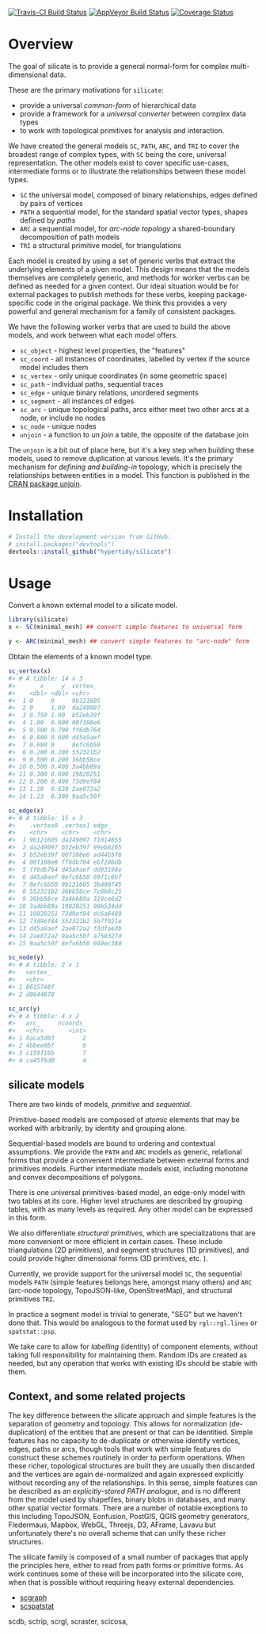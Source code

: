 
<!-- README.md is generated from README.Rmd. Please edit that file -->
[![Travis-CI Build Status](https://travis-ci.org/hypertidy/silicate.svg?branch=master)](https://travis-ci.org/hypertidy/silicate) [![AppVeyor Build Status](https://ci.appveyor.com/api/projects/status/github/hypertidy/silicate?branch=master&svg=true)](https://ci.appveyor.com/project/hypertidy/silicate) [![Coverage Status](https://img.shields.io/codecov/c/github/hypertidy/silicate/master.svg)](https://codecov.io/github/hypertidy/silicate?branch=master)

Overview
========

The goal of silicate is to provide a general normal-form for complex multi-dimensional data.

These are the primary motivations for `silicate`:

-   provide a universal *common-form* of hierarchical data
-   provide a framework for a *universal converter* between complex data types
-   to work with topological primitives for analysis and interaction.

We have created the general models `SC`, `PATH`, `ARC`, and `TRI` to cover the broadest range of complex types, with `SC` being the core, universal representation. The other models exist to cover specific use-cases, intermediate forms or to illustrate the relationships between these model types.

-   `SC` the universal model, composed of binary relationships, edges defined by pairs of vertices
-   `PATH` a sequential model, for the standard spatial vector types, shapes defined by *paths*
-   `ARC` a sequential model, for *arc-node topology* a shared-boundary decomposition of path models
-   `TRI` a structural primitive model, for triangulations

Each model is created by using a set of generic verbs that extract the underlying elements of a given model. This design means that the models themselves are completely generic, and methods for worker verbs can be defined as needed for a given context. Our ideal situation would be for external packages to publish methods for these verbs, keeping package-specific code in the original package. We think this provides a very powerful and general mechanism for a family of consistent packages.

We have the following worker verbs that are used to build the above models, and work between what each model offers.

-   `sc_object` - highest level properties, the "features"
-   `sc_coord` - all instances of coordinates, labelled by vertex if the source model includes them
-   `sc_vertex` - only unique coordinates (in some geometric space)
-   `sc_path` - individual paths, sequential traces
-   `sc_edge` - unique binary relations, unordered segments
-   `sc_segment` - all instances of edges
-   `sc_arc` - unique topological paths, arcs either meet two other arcs at a node, or include no nodes
-   `sc_node` - unique nodes
-   `unjoin` - a function to *un join* a table, the opposite of the database join

The `unjoin` is a bit out of place here, but it's a key step when building these models, used to remove duplication at various levels. It's the primary mechanism for *defining and building-in* topology, which is precisely the relationships between entities in a model. This function is published in the [CRAN package unjoin](https://CRAN.R-project.org/package=unjoin).

Installation
============

``` r
# Install the development version from GitHub:
# install.packages("devtools")
devtools::install_github("hypertidy/silicate")
```

Usage
=====

Convert a known external model to a silicate model.

``` r
library(silicate)
x <- SC(minimal_mesh) ## convert simple features to universal form

y <- ARC(minimal_mesh) ## convert simple features to "arc-node" form
```

Obtain the elements of a known model type.

``` r
sc_vertex(x)
#> # A tibble: 14 x 3
#>       x_    y_ vertex_ 
#>    <dbl> <dbl> <chr>   
#>  1 0     0     9b121605
#>  2 0     1.00  da249097
#>  3 0.750 1.00  b52eb39f
#>  4 1.00  0.800 00f108e6
#>  5 0.500 0.700 ff6db764
#>  6 0.800 0.600 d45a9aef
#>  7 0.690 0     8efc6b50
#>  8 0.200 0.200 552321b2
#>  9 0.500 0.200 36bb58ce
#> 10 0.500 0.400 3a4bb89a
#> 11 0.300 0.600 19820251
#> 12 0.200 0.400 73d9ef84
#> 13 1.10  0.630 2ae072a2
#> 14 1.23  0.300 9aa5c50f

sc_edge(x)
#> # A tibble: 15 x 3
#>    .vertex0 .vertex1 edge_   
#>    <chr>    <chr>    <chr>   
#>  1 9b121605 da249097 f1014655
#>  2 da249097 b52eb39f 99eb8265
#>  3 b52eb39f 00f108e6 ad44b5f6
#>  4 00f108e6 ff6db764 ebf20bdb
#>  5 ff6db764 d45a9aef dd93198e
#>  6 d45a9aef 8efc6b50 69f1c6bf
#>  7 8efc6b50 9b121605 3b400745
#>  8 552321b2 36bb58ce 7c0b8c25
#>  9 36bb58ce 3a4bb89a 318ce6d2
#> 10 3a4bb89a 19820251 90b534dd
#> 11 19820251 73d9ef84 dc6a6489
#> 12 73d9ef84 552321b2 5b7f921e
#> 13 d45a9aef 2ae072a2 f3dfae3b
#> 14 2ae072a2 9aa5c50f a758327d
#> 15 9aa5c50f 8efc6b50 049ec380

sc_node(y)
#> # A tibble: 2 x 1
#>   vertex_ 
#>   <chr>   
#> 1 0615748f
#> 2 d0644678

sc_arc(y)
#> # A tibble: 4 x 2
#>   arc_     ncoords_
#>   <chr>       <int>
#> 1 0aca5d03        2
#> 2 4bbee0bf        6
#> 3 c159f16b        7
#> 4 ca45f6d0        4
```

silicate models
---------------

There are two kinds of models, *primitive* and *sequential*.

Primitive-based models are composed of *atomic* elements that may be worked with arbitrarily, by identity and grouping alone.

Sequential-based models are bound to ordering and contextual assumptions. We provide the `PATH` and `ARC` models as generic, relational forms that provide a convenient intermediate between external forms and primitives models. Further intermediate models exist, including monotone and convex decompositions of polygons.

There is one universal primitives-based model, an edge-only model with two tables at its core. Higher level structures are described by grouping tables, with as many levels as required. Any other model can be expressed in this form.

We also differentiate *structural primitives*, which are specializations that are more convenient or more efficient in certain cases. These include triangulations (2D primitives), and segment structures (1D primitives), and could provide higher dimensional forms (3D primitives, etc. ).

Currently, we provide support for the universal model `SC`, the sequential models `PATH` (simple features belongs here, amongst many others) and `ARC` (arc-node topology, TopoJSON-like, OpenStreetMap), and structural primitives `TRI`.

In practice a segment model is trivial to generate, "SEG" but we haven't done that. This would be analogous to the format used by `rgl::rgl.lines` or `spatstat::psp`.

We take care to allow for *labelling* (identity) of component elements, without taking full responsibility for maintaining them. Random IDs are created as needed, but any operation that works with existing IDs should be stable with them.

Context, and some related projects
----------------------------------

The key difference between the silicate approach and simple features is the separation of geometry and topology. This allows for normalization (de-duplication) of the entities that are present or that can be identitied. Simple features has no capacity to de-duplicate or otherwise identify vertices, edges, paths or arcs, though tools that work with simple features do construct these schemes routinely in order to perform operations. When these richer, topological structures are built they are usually then discarded and the vertices are again de-normalized and again expressed explicitly without recording any of the relationships. In this sense, simple features can be described as an *explicitly-stored PATH analogue*, and is no different from the model used by shapefiles, binary blobs in databases, and many other spatial vector formats. There are a number of notable exceptions to this including TopoJSON, Eonfusion, PostGIS, QGIS geometry generators, Fledermaus, Mapbox, WebGL, Threejs, D3, AFrame, Lavavu but unfortunately there's no overall scheme that can unify these richer structures.

The silicate family is composed of a small number of packages that apply the principles here, either to read from path forms or primitive forms. As work continues some of these will be incorporated into the silicate core, when that is possible without requiring heavy external dependencies.

-   [scgraph](https://github.com/hypertidy/scgraph)
-   [scspatstat](https://github.com/hypertidy/scspatstat)

scdb, sctrip, scrgl, scraster, scicosa,
